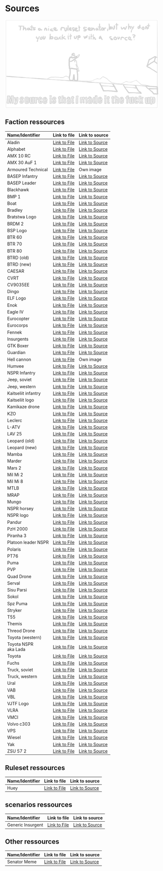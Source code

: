 # Sources

![i made it the fuck up](/ruleset/ressources/senator.excalidraw.png)

## Faction ressources

| Name/Identifier | Link to file | Link to source |
| :--- | :--- | :--- |
| Aladin | [Link to File](/factions/ressources/) | [Link to Source](http://www.airpower.at/news2012/0605_miniuav/index.html) |
| Alphabet | [Link to File](/factions/ressources/alphabet.excalidraw.png) | [Link to Source]() |
| AMX 10 RC | [Link to File](/factions/ressources/amx10rc.excalidraw.png) | [Link to Source](https://gagadget.com/de/225900-franzosischer-verteidigungsminister-ukraine-erhalt-erstes-los-von-amx-10rc-radpanzern/) |
| AMX 30 AuF 1 | [Link to File](/factions/ressources/amx30auf1.excalidraw.png) | [Link to Source](https://www.artitecshop.com/de/amx-30-auf-1-155mm-camo.html) |
| Armoured Technical | [Link to File](/factions/ressources/armouredtechnical.excalidraw.png) | Own image |
| BASEP Infantry | [Link to File](/factions/ressources/basep-infantry.excalidraw.png) | [Link to Source](https://de.pinterest.com/pin/635922409913808164/) |
| BASEP Leader | [Link to File](/factions/ressources/basep-leader.excalidraw.png) | [Link to Source](https://de.pinterest.com/pin/635922409913808243/) |
| Blackhawk | [Link to File](/factions/ressources/blackhawk.excalidraw.png) | [Link to Source](https://www.twz.com/ukraine-invasion-opens-eastern-european-door-for-u-s-helicopters) |
| BMP 1 | [Link to File](/factions/ressources/bmp1.excalidraw.png) | [Link to Source]() |
| Boat | [Link to File](/factions/ressources/boat.excalidraw.png) | [Link to Source](https://www.bundeswehr.de/de/aktuelles/meldungen/wettiner-schwert-operation-angriff-gewaeser) |
| Bradley | [Link to File](/factions/ressources/bradley.excalidraw.png) | [Link to Source](https://gagadget.com/de/205384-es-ist-offiziell-die-usa-werden-m2-bradley-schutzenpanzer-an-die-ukraine-liefern/#photo1) |
| Bratstwa Logo | [Link to File](/factions/ressources/bratstwa.excalidraw.png) | [Link to Source]() |
| BRDM 2 | [Link to File](/factions/ressources/brdm2.excalidraw.png) | [Link to Source](http://www.strategic-bureau.com/en/brdm-2-reconnaissance-russia/) |
| BSP Logo | [Link to File](/factions/ressources/bsp-logo-no-text.excalidraw.png) | [Link to Source]() |
| BTR 60 | [Link to File](/factions/ressources/btr60.excalidraw.png) | [Link to Source]() |
| BTR 70 | [Link to File](/factions/ressources/btr70.excalidraw.png) | [Link to Source](https://de.wikipedia.org/wiki/BTR-70#/media/Datei:Victory_park_(Kazan)_(262-6).jpg) |
| BTR 80 | [Link to File](/factions/ressources/btr80.excalidraw.png) | [Link to Source]() |
| BTRD (old) | [Link to File](/factions/ressources/btrd.excalidraw.png) | [Link to Source]() |
| BTRD (new) | [Link to File](/factions/ressources/btrd-new.excalidraw.png) | [Link to Source]() |
| CAESAR | [Link to File](/factions/ressources/caesar.excalidraw.png) | [Link to Source]() |
| CVRT | [Link to File](/factions/ressources/cvrt.excalidraw.png) | [Link to Source]() |
| CV9035EE | [Link to File](/factions/ressources/cv9035ee.excalidraw.png) | [Link to Source]() |
| Dingo | [Link to File](/factions/ressources/dingo-apc.excalidraw.png) | [Link to Source]() |
| ELF Logo | [Link to File](/factions/ressources/elf-logo.excalidraw.png) | [Link to Source]() |
| Enok | [Link to File](/factions/ressources/enok.excalidraw.png) | [Link to Source]() |
| Eagle IV | [Link to File](/factions/ressources/eagle-iv.excalidraw.png) | [Link to Source]() |
| Eurocopter | [Link to File](/factions/ressources/eurocopter.excalidraw.png) | [Link to Source]() |
| Eurocorps | [Link to File](/factions/ressources/eurocorps.excalidraw.png) | [Link to Source]() |
| Fennek | [Link to File](/factions/ressources/fennek-apc.excalidraw.png) | [Link to Source]() |
| Insurgents | [Link to File](/factions/ressources/generic-insurgent.excalidraw.png) | [Link to Source](https://de.pinterest.com/pin/73816881388789176/) |
| GTK Boxer | [Link to File](/factions/ressources/gtk-boxer.excalidraw.png) | [Link to Source]() |
| Guardian | [Link to File](/factions/ressources/guardian.excalidraw.png) | [Link to Source](https://www.trident-miniatures.com/index.php/en/military-models-en/us-forces/m1117-guardian-detail) |
| Hell cannon | [Link to File](/factions/ressources/hell-cannon.excalidraw.png) | Own image |
| Humvee | [Link to File](/factions/ressources/humvee.excalidraw.png) | [Link to Source]() |
| NSPR Infantry | [Link to File](/factions/ressources/infantry-nspr.excalidraw.png) | [Link to Source]() |
| Jeep, soviet | [Link to File](/factions/ressources/jeep-soviet.excalidraw.png) | [Link to Source]() |
| Jeep, western | [Link to File](/factions/ressources/jeep-west.excalidraw.png) | [Link to Source]() |
| Kaitseliit infantry | [Link to File](/factions/ressources/kaitseliit-infantryman.excalidraw.png) | [Link to Source]() |
| Kaitseliit logo | [Link to File](/factions/ressources/kaitseliit.excalidraw.png) | [Link to Source]() |
| Kamikaze drone | [Link to File](/factions/ressources/kamikaze.excalidraw.png) | [Link to Source]() |
| KZO | [Link to File](/factions/ressources/kzo.excalidraw.png) | [Link to Source]() |
| Leclerc | [Link to File](/factions/ressources/leclerc.excalidraw.png) | [Link to Source]() |
| L-ATV | [Link to File](/factions/ressources/latv.excalidraw.png) | [Link to Source](https://www.nationaldefensemagazine.org/articles/2022/1/25/oshkosh-defense-unveils-new-hybrid-electric-jltv) |
| LAV 25 | [Link to File](/factions/ressources/lav25.excalidraw.png) | [Link to Source](http://www.trumpeter-china.com/index.php?g=home&m=product&a=show&id=1641&l=en) |
| Leopard (old) | [Link to File](/factions/ressources/leopard-mbt.excalidraw.png) | [Link to Source]() |
| Leopard (new) | [Link to File](/factions/ressources/leopard-new.excalidraw.png) | [Link to Source]() |
| Mamba | [Link to File](/factions/ressources/mamba.excalidraw.png) | [Link to Source]() |
| Marder | [Link to File](/factions/ressources/marder-ifv.excalidraw.png) | [Link to Source]() |
| Mars 2 | [Link to File](/factions/ressources/mars2.excalidraw.png) | [Link to Source]() |
| Mil Mi 2 | [Link to File](/factions/ressources/milmi2.excalidraw.png) | [Link to Source]() |
| Mil Mi 8 | [Link to File](/factions/ressources/milmi8.excalidraw.png) | [Link to Source]() |
| MTLB | [Link to File](/factions/ressources/mtlb.excalidraw.png) | [Link to Source]() |
| MRAP | [Link to File](/factions/ressources/mrap.excalidraw.png) | [Link to Source](https://www.motortrend.com/news/163-news140129-surplus-mrap-military-vehicles-given-away-free/) |
| Mungo | [Link to File](/factions/ressources/mungo.excalidraw.png) | [Link to Source]() |
| NSPR horsey | [Link to File](/factions/ressources/nspr-infantry-horse.excalidraw.png) | [Link to Source]() |
| NSPR logo | [Link to File](/factions/ressources/nspr-rifle-contingent-logo.excalidraw.png) | [Link to Source]() |
| Pandur | [Link to File](/factions/ressources/pandur.excalidraw.png) | [Link to Source]() |
| PzH 2000 | [Link to File](/factions/ressources/panzerhaubitze.excalidraw.png) | [Link to Source]() |
| Piranha 3 | [Link to File](/factions/ressources/piranha3.excalidraw.png) | [Link to Source]() |
| Platoon leader NSPR | [Link to File](/factions/ressources/platoon-leader-nspr.excalidraw.png) | [Link to Source]() |
| Polaris | [Link to File](/factions/ressources/polaris.excalidraw.png) | [Link to Source]() |
| PT76 | [Link to File](/factions/ressources/pt76.excalidraw.png) | [Link to Source]() |
| Puma | [Link to File](/factions/ressources/puma-drone.excalidraw.png) | [Link to Source]() |
| PVP | [Link to File](/factions/ressources/pvp.excalidraw.png) | [Link to Source]() |
| Quad Drone | [Link to File](/factions/ressources/quad-drone.excalidraw.png) | [Link to Source]() |
| Serval | [Link to File](/factions/ressources/serval.excalidraw.png) | [Link to Source]() |
| Sisu Parsi | [Link to File](/factions/ressources/sisu-parsi.excalidraw.png) | [Link to Source]() |
| Sokol | [Link to File](/factions/ressources/sokol.excalidraw.png) | [Link to Source]() |
| Spz Puma | [Link to File](/factions/ressources/spz-puma.excalidraw.png) | [Link to Source]() |
| Stryker | [Link to File](/factions/ressources/stryker.excalidraw.png) | [Link to Source](https://en.wikipedia.org/wiki/Stryker#/media/File:A_Stryker_armored_vehicle_manned_by_U.S._Soldiers_with_the_2nd_Cavalry_Regiment_moves_in_a_convoy_during_exercise_Saber_Junction_near_Hohenfels,_Germany_121023-A-ZR192-004.jpg) |
| T55 | [Link to File](/factions/ressources/t55.excalidraw.png) | [Link to Source]() |
| Themis | [Link to File](/factions/ressources/themis.excalidraw.png) | [Link to Source]() |
| Threod Drone | [Link to File](/factions/ressources/threoddrone.excalidraw.png) | [Link to Source]() |
| Toyota (western) | [Link to File](/factions/ressources/toyota-conventional.excalidraw.png) | [Link to Source]() |
| Toyota NSPR<br>aka Lada | [Link to File](/factions/ressources/toyota-nspr.excalidraw.png) | [Link to Source]() |
| Toyota | [Link to File](/factions/ressources/toyota-new.excalidraw.png) | [Link to Source]() |
| Fuchs | [Link to File](/factions/ressources/tpz-fuchs.excalidraw.png) | [Link to Source]() |
| Truck, soviet | [Link to File](/factions/ressources/truck-soviet.excalidraw.png) | [Link to Source]() |
| Truck, western | [Link to File](/factions/ressources/truck.excalidraw.png) | [Link to Source]() |
| Ural | [Link to File](/factions/ressources/ural-motorcycle.excalidraw.png) | [Link to Source]() |
| VAB | [Link to File](/factions/ressources/vab.excalidraw.png) | [Link to Source]() |
| VBL | [Link to File](/factions/ressources/vbl.excalidraw.png) | [Link to Source]() |
| VJTF Logo | [Link to File](/factions/ressources/vjtf-logo.excalidraw.png) | [Link to Source]() |
| VLRA | [Link to File](/factions/ressources/vlra-mistral.excalidraw.png) | [Link to Source]() |
| VMCI | [Link to File](/factions/ressources/vmci.excalidraw.png) | [Link to Source]() |
| Volvo c303 | [Link to File](/factions/ressources/volvo-c303.excalidraw.png) | [Link to Source]() |
| VPS | [Link to File](/factions/ressources/vps.excalidraw.png) | [Link to Source]() |
| Wiesel | [Link to File](/factions/ressources/wiesel20mm.excalidraw.png) | [Link to Source]() |
| Yak | [Link to File](/factions/ressources/yak.excalidraw.png) | [Link to Source]() |
| ZSU 57 2 | [Link to File](/factions/ressources/zsu572.excalidraw.png) | [Link to Source]() |

## Ruleset ressources

| Name/Identifier | Link to file | Link to source |
| :--- | :--- | :--- |
| Huey | [Link to File]() | [Link to Source](https://en.wikipedia.org/wiki/Bell_UH-1_Iroquois) |

## scenarios ressources

| Name/Identifier | Link to file | Link to source |
| :--- | :--- | :--- |
| Generic Insurgent | [Link to File]() | [Link to Source]() |

## Other ressources

| Name/Identifier | Link to file | Link to source |
| :--- | :--- | :--- |
| Senator Meme | [Link to File](../ruleset/ressources/senator.excalidraw.png) | [Link to Source](https://tenor.com/view/metal-gear-rising-metal-gear-rising-revengeance-senator-armstrong-revengeance-i-made-it-the-fuck-up-gif-25029602/) |
